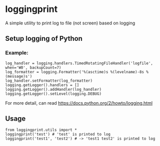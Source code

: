 # loggingprint

A simple utility to print log to file (not screen) based on logging

## Setup logging of Python
### Example:
    log_handler = logging.handlers.TimedRotatingFileHandler('logfile', when='W0', backupCount=7)
    log_formatter = logging.Formatter('%(asctime)s %(levelname)-8s %(message)s')
    log_handler.setFormatter(log_formatter)
    logging.getLogger().handlers = []
    logging.getLogger().addHandler(log_handler)
    logging.getLogger().setLevel(logging.DEBUG)

For more detail, can read <https://docs.python.org/2/howto/logging.html>

## Usage
    from loggingprint.utils import *
    loggingprint('test') # 'test' is printed to log
    loggingprint('test1', 'test2') # -> 'test1 test2' is printed to log


